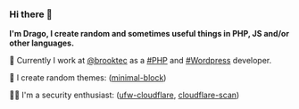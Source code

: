 ### Hi there 👋

__I'm Drago, I create random and sometimes useful things in PHP, JS and/or other languages.__

🐘 Currently I work at [@brooktec](https://brooktec.com) as a [#PHP](https://github.com/php) and [#Wordpress](https://github.com/WordPress/) developer.

🌈 I create random themes: ([minimal-block](https://github.com/drvy/minimal-block))

👨‍💻 I'm a security enthusiast: ([ufw-cloudflare](https://github.com/drvy/ufw-cloudflare), [cloudflare-scan](https://github.com/drvy/cloudflare-scan))

